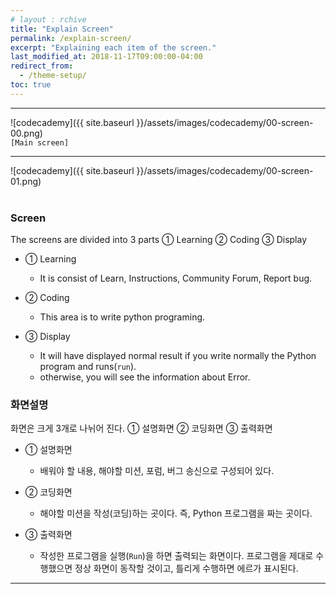 ```yaml
---
# layout : rchive
title: "Explain Screen"
permalink: /explain-screen/
excerpt: "Explaining each item of the screen."
last_modified_at: 2018-11-17T09:00:00-04:00
redirect_from:
  - /theme-setup/
toc: true
---
```

    
    
    
<hr/>

![codecademy]({{ site.baseurl }}/assets/images/codecademy/00-screen-00.png)    
`[Main screen]`
<br>
<hr/>


![codecademy]({{ site.baseurl }}/assets/images/codecademy/00-screen-01.png)    
<br>

### Screen
The screens are divided into 3 parts ① Learning ② Coding ③ Display   

* ① Learning
     * It is consist of Learn, Instructions, Community Forum, Report bug.

* ② Coding     
     * This area is to write python programing.   
     
* ③ Display
     * It will have displayed normal result if you write normally the Python program and runs(`run`).    
     * otherwise, you will see the information about Error.


### 화면설명 

화면은 크게 3개로 나뉘어 진다. ① 설명화면 ② 코딩화면 ③ 출력화면   
* ① 설명화면
     * 배워야 할 내용, 해야할 미션, 포럼, 버그 송신으로 구성되어 있다.

* ② 코딩화면     
     * 해야할 미션을 작성(코딩)하는 곳이다. 즉, Python 프로그램을 짜는 곳이다.   
     
* ③ 출력화면
     * 작성한 프로그램을 실행(`Run`)을 하면 출력되는 화면이다. 프로그램을 제대로 수행했으면 정상 화면이 동작할 것이고, 틀리게 수행하면 에르가 표시된다.        


<hr/>    
<br>    